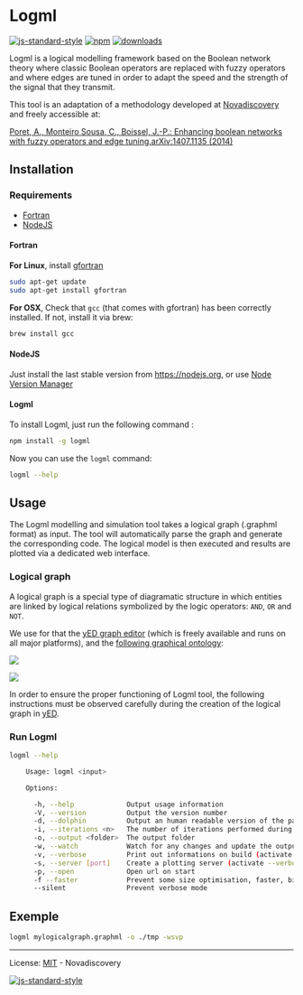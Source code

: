 # Logml
[![js-standard-style](https://img.shields.io/badge/code%20style-standard-brightgreen.svg?style=flat)](https://github.com/feross/standard)
[![npm][npm-image]][npm-url]
[![downloads][downloads-image]][downloads-url]

[npm-image]: https://img.shields.io/npm/v/logml.svg?style=flat
[npm-url]: https://npmjs.org/package/logml
[downloads-image]: https://img.shields.io/npm/dm/logml.svg?style=flat
[downloads-url]: https://npmjs.org/package/logml

Logml is a logical modelling framework based on the Boolean network theory where classic Boolean operators are replaced with fuzzy operators and where edges are  tuned  in  order  to  adapt  the  speed  and  the strength  of  the  signal  that  they transmit.

This tool is an adaptation of a methodology developed at [Novadiscovery](http://www.novadiscovery.com/) and freely accessible at:

[Poret, A., Monteiro Sousa, C., Boissel, J.-P.: Enhancing boolean networks with fuzzy operators and edge tuning.arXiv:1407.1135 (2014)](https://arxiv.org/abs/1407.1135v5)


## Installation

### Requirements

- [Fortran](https://gcc.gnu.org/wiki/GFortranDistros)
- [NodeJS](https://nodejs.org)


#### Fortran

**For Linux**, install [gfortran](https://gcc.gnu.org/wiki/GFortranDistros)

```bash
sudo apt-get update
sudo apt-get install gfortran
```

**For OSX**, Check that `gcc` (that comes with gfortran) has been correctly
installed. If not, install it via brew:

```bash
brew install gcc
```

#### NodeJS

Just install the last stable version from https://nodejs.org, or use [Node Version Manager](https://github.com/creationix/nvm)

#### Logml

To install Logml, just run the following command :

```bash
npm install -g logml
```

Now you can use the `logml` command:

```bash
logml --help
```



## Usage

The Logml modelling and simulation tool takes a logical graph (.graphml format) as input. The tool will automatically parse the graph and generate the corresponding code. The logical model is then executed and results are plotted via a dedicated web interface.

### Logical graph

A logical graph is a special type of diagramatic structure in which entities are linked by logical relations symbolized by the logic operators: `AND`, `OR` and `NOT`.

We use for that the [yED graph editor](https://www.yworks.com/downloads#yEd) (which is freely available and runs on all major platforms), and the [following graphical ontology](test/fixtures/graphml/graphical_ontology.graphml):

![](http://nodys.github.io/logml/images/Graphical_ontology.png)


![](http://nodys.github.io/logml/images/example.png)

In order to ensure the proper functioning of Logml tool, the following instructions must be observed carefully during the creation of the logical graph in [yED](https://www.yworks.com/products/yed).



### Run Logml

```bash
logml --help

    Usage: logml <input>

    Options:

      -h, --help             Output usage information
      -V, --version          Output the version number
      -d, --dolphin          Output an human readable version of the parsed graph
      -i, --iterations <n>   The number of iterations performed during a run
      -o, --output <folder>  The output folder
      -w, --watch            Watch for any changes and update the output (if input is a file)
      -v, --verbose          Print out informations on build (activate --verbose)
      -s, --server [port]    Create a plotting server (activate --verbose)
      -p, --open             Open url on start
      -f --faster            Prevent some size optimisation, faster, bigger (stronger)
      --silent               Prevent verbose mode
```

## Exemple

```bash
logml mylogicalgraph.graphml -o ./tmp -wsvp
```

---

License: [MIT](./LICENSE) - Novadiscovery

[![js-standard-style](https://cdn.rawgit.com/feross/standard/master/badge.svg)](https://github.com/feross/standard)

